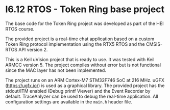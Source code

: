 # I6.12 RTOS - Token Ring base project

The base code for the Token Ring project was developed as part of the HEI RTOS course.

The provided project is a real-time chat application based on a custom Token Ring protocol implementation using the RTX5 RTOS and the CMSIS-RTOS API version 2.

This is a Keil uVision project that is ready to use. It was tested with Keil ARMCC version 5. The project compiles without error but is not functional since the MAC layer has not been implemented.

The project runs on an ARM Cortex-M7 STM32F746 SoC at 216 MHz. uGFX (https://ugfx.io/) is used as a graphical library. The provided project has the stdout/ITM enabled (Debug printf Viewer) and the Event Recorder by default. TraceAnlyzer can be used to debug the real-time application. All configuration settings are available in the `main.h` header file.
